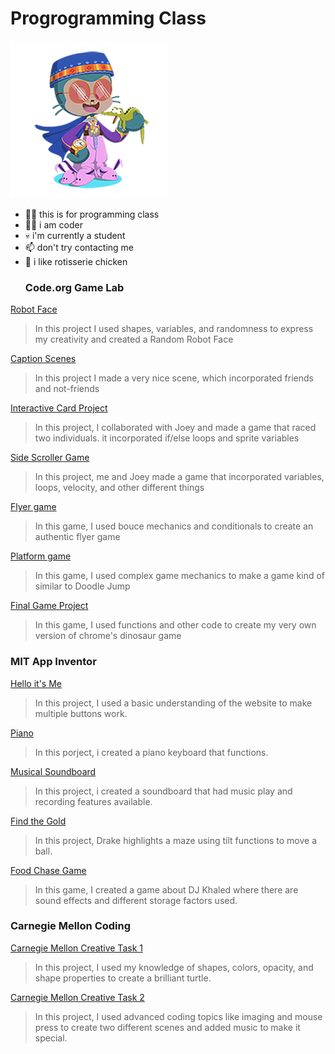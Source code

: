 # Progrogramming Class
![Octocat](https://github.com/shenoya25/programming/blob/955291cb711b01418d44066b1191dd1770db0443/resizecat.png)
- 🖖🏻 this is for programming class
- 🕵️‍♂️ i am coder
- 💀 i'm currently a student
- 📫 don't try contacting me
- 🍗 i like rotisserie chicken
  ### Code.org Game Lab
[Robot Face](https://github.com/shenoya25/robot.git)
> In this project I used shapes, variables, and randomness to express my creativity and created a Random Robot Face

[Caption Scenes](https://studio.code.org/projects/gamelab/tuBf_RbpUXFZpPUQNY653U9YvZx2e89RHuztub0ppp8)
> In this project I made a very nice scene, which incorporated friends and not-friends

[Interactive Card Project](https://studio.code.org/projects/gamelab/foR4o3apuPeETqyQcnijzHm8nW_omVsHS9i8SCDP6Ls)
> In this project, I collaborated with Joey and made a game that raced two individuals. it incorporated if/else loops and sprite variables

[Side Scroller Game](https://studio.code.org/projects/gamelab/VM5iybjq1HJj1HIAT04NfiJMgPlcL5njvNTf9WoE7_E)
> In this project, me and Joey made a game that incorporated variables, loops, velocity, and other different things

[Flyer game](https://studio.code.org/projects/gamelab/uIDB9X_Rkd6miHdJA0QeGWgQPWQNJaWIJmySya9JngY)
> In this game, I used bouce mechanics and conditionals to create an authentic flyer game

[Platform game](https://studio.code.org/projects/gamelab/4r0qEtezVsEDiVVwKPXdMmDwnXJJmiXQRs4ujoK7cxA)
> In this game, I used complex game mechanics to make a game kind of similar to Doodle Jump

[Final Game Project](https://studio.code.org/projects/gamelab/VyJ1_1h84n7vXCy5quLo-rbwMgsH7TDjYBd5nm3SCOU)
> In this game, I used functions and other code to create my very own version of chrome's dinosaur game
### MIT App Inventor
[Hello it's Me](https://gallery.appinventor.mit.edu/?galleryid=0c8e7e2f-5fb9-4e63-a1ea-42b7e270f18d)
> In this project, I used a basic understanding of the website to make multiple buttons work.

[Piano](https://gallery.appinventor.mit.edu/?galleryid=8a9e5837-f531-4549-80be-8a436a74bec7)
> In this porject, i created a piano keyboard that functions.

[Musical Soundboard](https://gallery.appinventor.mit.edu/?galleryid=c5890382-b636-45b2-93e8-391ab2914ead)
> In this project, i created a soundboard that had music play and recording features available.

[Find the Gold](https://gallery.appinventor.mit.edu/?galleryid=97e94193-c2d5-410c-a592-fe7782851008)
> In this project, Drake highlights a maze using tilt functions to move a ball.

[Food Chase Game](https://gallery.appinventor.mit.edu/?galleryid=ad5fba31-3510-4095-a934-254519aae0cb)
> In this game, I created a game about DJ Khaled where there are sound effects and different storage factors used.

### Carnegie Mellon Coding
[Carnegie Mellon Creative Task 1](https://academy.cs.cmu.edu/sharing/orangeRedOctopus5445/embed)
> In this project, I used my knowledge of shapes, colors, opacity, and shape properties to create a brilliant turtle.

[Carnegie Mellon Creative Task 2](https://academy.cs.cmu.edu/sharing/blanchedAlmondFrog7618)
> In this project, I used advanced coding topics like imaging and mouse press to create two different scenes and added music to make it special.
